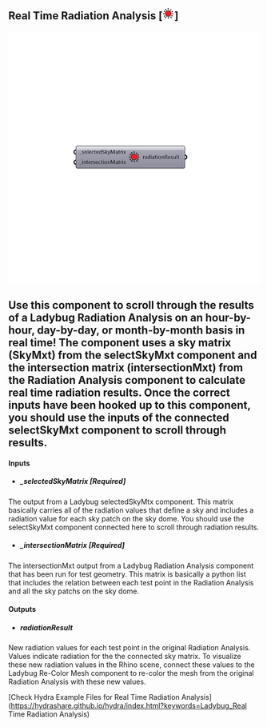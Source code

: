 ## Real Time Radiation Analysis [![](../../images/icons/Real_Time_Radiation_Analysis.png)]

![](../../images/components/Real_Time_Radiation_Analysis.png)

Use this component to scroll through the results of a Ladybug Radiation Analysis on an hour-by-hour, day-by-day, or month-by-month basis in real time!
 The component uses a sky matrix (SkyMxt) from the selectSkyMxt component and the intersection matrix (intersectionMxt) from the Radiation Analysis component to calculate real time radiation results.
 Once the correct inputs have been hooked up to this component, you should use the inputs of the connected selectSkyMxt component to scroll through results.
 -
 

#### Inputs
* ##### _selectedSkyMatrix [Required]
The output from a Ladybug selectedSkyMtx component.  This matrix basically carries all of the radiation values that define a sky and includes a radiation value for each sky patch on the sky dome.  You should use the selectSkyMxt component connected here to scroll through radiation results.
* ##### _intersectionMatrix [Required]
The intersectionMxt output from a Ladybug Radiation Analysis component that has been run for test geometry.  This matrix is basically a python list that includes the relation between each test point in the Radiation Analysis and all the sky patchs on the sky dome.

#### Outputs
* ##### radiationResult
New radiation values for each test point in the original Radiation Analysis.  Values indicate radiation for the the connected sky matrix.  To visualize these new radiation values in the Rhino scene, connect these values to the Ladybug Re-Color Mesh component to re-color the mesh from the original Radiation Analysis with these new values.


[Check Hydra Example Files for Real Time Radiation Analysis](https://hydrashare.github.io/hydra/index.html?keywords=Ladybug_Real Time Radiation Analysis)